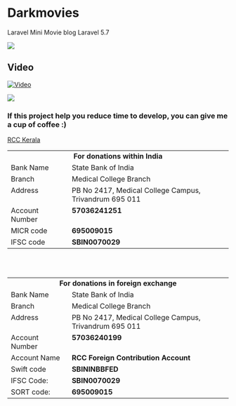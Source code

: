# Darkmovies
Laravel Mini Movie blog
Laravel 5.7

<img src="/dark.png"/>

<h2> Video </h2>

[![Video](https://img.youtube.com/vi/t_4e04CQ4mY/hqdefault.jpg)](https://www.youtube.com/watch?v=t_4e04CQ4mY)




<img src="https://github.com/k4m4/donations/blob/master/images/badge.svg"/>



<h3>If this project help you reduce time to develop,
  you can give me a cup of coffee :) </h3>

<a href="https://rcctvm.gov.in/you-can-donate.php">RCC Kerala </a>

<table border="0" cellspacing="0" cellpadding="0">
  <tr>
    <td width="508" colspan="2" valign="top" align="center"><strong>For    donations within India</strong></td>
  </tr>
  <tr>
    <td width="130" valign="top">Bank Name</td>
    <td width="378" valign="top">State Bank of India</td>
  </tr>
  <tr>
    <td width="130" valign="top">Branch</td>
    <td width="378" valign="top">Medical College Branch</td>
  </tr>
  <tr>
    <td width="130" valign="top">Address</td>
    <td width="378" valign="top">PB No 2417, Medical College Campus, Trivandrum 695 011</td>
  </tr>
  <tr>
    <td width="130" valign="top">Account Number</td>
    <td width="378" valign="top"><strong>57036241251</strong><strong> </strong></td>
  </tr>
  <tr>
    <td width="130" valign="top">MICR code</td>
    <td width="378" valign="top"><strong>695009015</strong></td>
  </tr>
  <tr>
    <td width="130" valign="top">IFSC code</td>
    <td width="378" valign="top"><strong>SBIN0070029</strong></td>
  </tr>
</table><br />
<br />

<table border="0" cellspacing="0" cellpadding="0">
  <tr>
    <td width="508" colspan="2" valign="top" align="center"><strong>For donations in foreign exchange</strong></td>
  </tr>
  <tr>
    <td width="130" valign="top">Bank Name</td>
    <td width="378" valign="top">State Bank of India</td>
  </tr>
  <tr>
    <td width="130" valign="top">Branch</td>
    <td width="378" valign="top">Medical College Branch</td>
  </tr>
  <tr>
    <td width="130" valign="top">Address</td>
    <td width="378" valign="top">PB No 2417, Medical College Campus, Trivandrum 695 011</td>
  </tr>
  <tr>
    <td width="130" valign="top">Account Number</td>
    <td width="378" valign="top"><strong>57036240199</strong><strong>&nbsp;</strong></td>
  </tr>
  <tr>
    <td width="130" valign="top">Account Name</td>
    <td width="378" valign="top"><strong>RCC Foreign Contribution Account</strong><strong>&nbsp;</strong></td>
  </tr>
  <tr>
    <td width="130" valign="top">Swift code</td>
    <td width="378" valign="top"><strong>SBININBBFED</strong></td>
  </tr>
  <tr>
    <td width="130" valign="top">IFSC Code:&nbsp;</td>
    <td width="378" valign="top"><strong>SBIN0070029</strong></td>
  </tr>
  <tr>
    <td width="130" valign="top">SORT code:&nbsp;</td>
    <td width="378" valign="top"><strong>695009015</strong></td>
  </tr>

</table>
